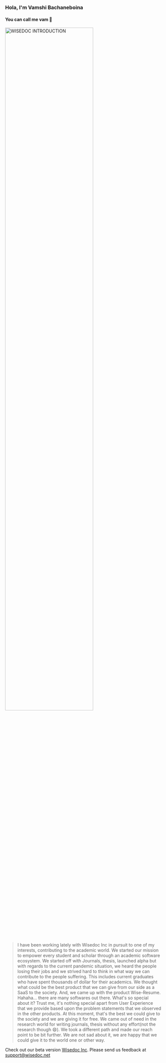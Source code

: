 ### Hola, I'm Vamshi Bachaneboina
#### You can call me vam 👋

<a href="https://www.youtube.com/watch?v=dtbF-nYQzAA" target="_blank"><img src="https://ksr-ugc.imgix.net/assets/029/431/215/4dafcda1231fbd007a1f20e969291c64_original.png?ixlib=rb-2.1.0&crop=faces&w=1024&h=576&fit=crop&v=1591897988&auto=format&frame=1&q=92&s=fc7f22da581581e0e73ea4e703294ec8" 
alt="WISEDOC INTRODUCTION" width="75%" align="center" height="75%" /></a>

> I have been working lately with Wisedoc Inc in pursuit to one of my interests, contributing to the academic world. We started our mission to empower every student and scholar through an academic software ecosystem. We started off with Journals, thesis, launched alpha but with regards to the current pandemic situation, we heard the people losing their jobs and we strived hard to think in what way we can contribute to the people suffering. This includes current graduates who have spent thousands of dollar for their academics. We thought what could be the best product that we can give from our side as a SaaS to the society. And, we came up with the product Wise-Resume.
Hahaha... there are many softwares out there. What's so special about it? Trust me, it's nothing special apart from User Experience that we provide based upon the problem statements that we observed in the other products. At this moment, that's the best we could give to the society and we are giving it for free. We came out of need in the research world for writing journals, thesis without any effort(not the research though 😄). We took a different path and made our reach point to be bit further. We are not sad about it, we are happy that we could give it to the world one or other way. 

Check out our beta version [Wisedoc Inc](https://www.wisedoc.net/). Please send us feedback at support@wisedoc.net

